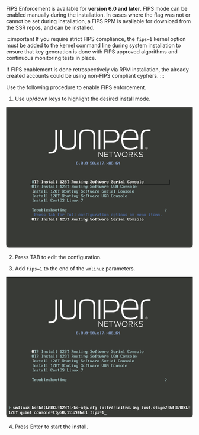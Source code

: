 <!---FIPS Enforcement Mode--->

FIPS Enforcement is available for **version 6.0 and later**. FIPS mode can be enabled manually during the installation. In cases where the flag was not or cannot be set during installation, a FIPS RPM is available for download from the SSR repos, and can be installed.

:::important
If you require strict FIPS compliance, the `fips=1` kernel option must be added to the kernel command line during system installation to ensure that key generation is done with FIPS approved algorithms and continuous monitoring tests in place.

If FIPS enablement is done retrospectively via RPM installation, the already created accounts could be using non-FIPS compliant cyphers.
:::

Use the following procedure to enable FIPS enforcement.

1. Use up/down keys to highlight the desired install mode. 

  ![Bios Install](/img/56fips_BIOSinstall_1.png)

2. Press TAB to edit the configuration.

3. Add `fips=1` to the end of the `vmlinuz` parameters.

  ![FIPS Parameter](/img/56fips_BIOSinstall_2.png)

4. Press Enter to start the install. 